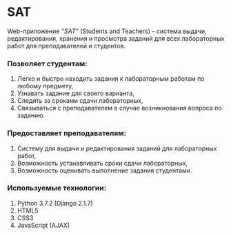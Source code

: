 # SAT
Web-приложение *“SAT”* (Students and Teachers) - система выдачи, редактирования, хранения и просмотра заданий для всех лабораторных работ для преподавателей и студентов.</br>
### Позволяет студентам:</br>
1. Легко и быстро находить задания к лабораторным работам по любому предмету,</br>
2. Узнавать задание для своего варианта,</br>
3. Следить за сроками сдачи лабораторных,</br>
4. Связываться с преподавателем в случае возникнования вопроса по заданию.</br>
### Предоставляет преподавателям:</br>
1. Систему для выдачи и редактирования заданий для лабораторных работ,</br>
2. Возможность устанавливать сроки сдачи лабораторных,</br>
3. Возможность оценивать выполнение задания студентами.</br>

### Используемые технологии:
1. Python 3.7.2 (Django 2.1.7)</br>
2. HTML5</br>
3. CSS3</br>
4. JavaScript (AJAX)</br>
